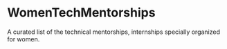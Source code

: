 # WomenTechMentorships
A curated list of the technical mentorships, internships specially organized for women.
